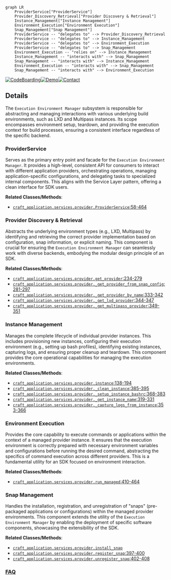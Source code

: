 ```mermaid
graph LR
    ProviderService["ProviderService"]
    Provider_Discovery_Retrieval["Provider Discovery & Retrieval"]
    Instance_Management["Instance Management"]
    Environment_Execution["Environment Execution"]
    Snap_Management["Snap Management"]
    ProviderService -- "delegates to" --> Provider_Discovery_Retrieval
    ProviderService -- "delegates to" --> Instance_Management
    ProviderService -- "delegates to" --> Environment_Execution
    ProviderService -- "delegates to" --> Snap_Management
    Environment_Execution -- "relies on" --> Instance_Management
    Instance_Management -- "interacts with" --> Snap_Management
    Snap_Management -- "interacts with" --> Instance_Management
    Environment_Execution -- "interacts with" --> Snap_Management
    Snap_Management -- "interacts with" --> Environment_Execution
```

[![CodeBoarding](https://img.shields.io/badge/Generated%20by-CodeBoarding-9cf?style=flat-square)](https://github.com/CodeBoarding/GeneratedOnBoardings)[![Demo](https://img.shields.io/badge/Try%20our-Demo-blue?style=flat-square)](https://www.codeboarding.org/demo)[![Contact](https://img.shields.io/badge/Contact%20us%20-%20contact@codeboarding.org-lightgrey?style=flat-square)](mailto:contact@codeboarding.org)

## Details

The `Execution Environment Manager` subsystem is responsible for abstracting and managing interactions with various underlying build environments, such as LXD and Multipass instances. Its scope encompasses environment setup, teardown, and providing the execution context for build processes, ensuring a consistent interface regardless of the specific backend.

### ProviderService
Serves as the primary entry point and facade for the `Execution Environment Manager`. It provides a high-level, consistent API for consumers to interact with different application providers, orchestrating operations, managing application-specific configurations, and delegating tasks to specialized internal components. This aligns with the Service Layer pattern, offering a clean interface for SDK users.


**Related Classes/Methods**:

- <a href="https://github.com/canonical/craft-application/blob/main/craft_application/services/provider.py#L58-L464" target="_blank" rel="noopener noreferrer">`craft_application.services.provider.ProviderService`:58-464</a>


### Provider Discovery & Retrieval
Abstracts the underlying environment types (e.g., LXD, Multipass) by identifying and retrieving the correct provider implementation based on configuration, snap information, or explicit naming. This component is crucial for ensuring the `Execution Environment Manager` can seamlessly work with diverse backends, embodying the modular design principle of an SDK.


**Related Classes/Methods**:

- <a href="https://github.com/canonical/craft-application/blob/main/craft_application/services/provider.py#L234-L279" target="_blank" rel="noopener noreferrer">`craft_application.services.provider.get_provider`:234-279</a>
- <a href="https://github.com/canonical/craft-application/blob/main/craft_application/services/provider.py#L281-L297" target="_blank" rel="noopener noreferrer">`craft_application.services.provider._get_provider_from_snap_config`:281-297</a>
- <a href="https://github.com/canonical/craft-application/blob/main/craft_application/services/provider.py#L333-L342" target="_blank" rel="noopener noreferrer">`craft_application.services.provider._get_provider_by_name`:333-342</a>
- <a href="https://github.com/canonical/craft-application/blob/main/craft_application/services/provider.py#L344-L347" target="_blank" rel="noopener noreferrer">`craft_application.services.provider._get_lxd_provider`:344-347</a>
- <a href="https://github.com/canonical/craft-application/blob/main/craft_application/services/provider.py#L349-L351" target="_blank" rel="noopener noreferrer">`craft_application.services.provider._get_multipass_provider`:349-351</a>


### Instance Management
Manages the complete lifecycle of individual provider instances. This includes provisioning new instances, configuring their execution environment (e.g., setting up bash profiles), identifying existing instances, capturing logs, and ensuring proper cleanup and teardown. This component provides the core operational capabilities for managing the execution environments.


**Related Classes/Methods**:

- <a href="https://github.com/canonical/craft-application/blob/main/craft_application/services/provider.py#L138-L194" target="_blank" rel="noopener noreferrer">`craft_application.services.provider.instance`:138-194</a>
- <a href="https://github.com/canonical/craft-application/blob/main/craft_application/services/provider.py#L385-L395" target="_blank" rel="noopener noreferrer">`craft_application.services.provider._clean_instance`:385-395</a>
- <a href="https://github.com/canonical/craft-application/blob/main/craft_application/services/provider.py#L368-L383" target="_blank" rel="noopener noreferrer">`craft_application.services.provider._setup_instance_bashrc`:368-383</a>
- <a href="https://github.com/canonical/craft-application/blob/main/craft_application/services/provider.py#L319-L331" target="_blank" rel="noopener noreferrer">`craft_application.services.provider._get_instance_name`:319-331</a>
- <a href="https://github.com/canonical/craft-application/blob/main/craft_application/services/provider.py#L353-L366" target="_blank" rel="noopener noreferrer">`craft_application.services.provider._capture_logs_from_instance`:353-366</a>


### Environment Execution
Provides the core capability to execute commands or applications within the context of a managed provider instance. It ensures that the execution environment is correctly prepared with necessary environment variables and configurations before running the desired command, abstracting the specifics of command execution across different providers. This is a fundamental utility for an SDK focused on environment interaction.


**Related Classes/Methods**:

- <a href="https://github.com/canonical/craft-application/blob/main/craft_application/services/provider.py#L410-L464" target="_blank" rel="noopener noreferrer">`craft_application.services.provider.run_managed`:410-464</a>


### Snap Management
Handles the installation, registration, and unregistration of "snaps" (pre-packaged applications or configurations) within the managed provider environments. This component extends the utility of the `Execution Environment Manager` by enabling the deployment of specific software components, showcasing the extensibility of the SDK.


**Related Classes/Methods**:

- <a href="https://github.com/canonical/craft-application/blob/main/craft_application/services/provider.py" target="_blank" rel="noopener noreferrer">`craft_application.services.provider.install_snap`</a>
- <a href="https://github.com/canonical/craft-application/blob/main/craft_application/services/provider.py#L397-L400" target="_blank" rel="noopener noreferrer">`craft_application.services.provider.register_snap`:397-400</a>
- <a href="https://github.com/canonical/craft-application/blob/main/craft_application/services/provider.py#L402-L408" target="_blank" rel="noopener noreferrer">`craft_application.services.provider.unregister_snap`:402-408</a>




### [FAQ](https://github.com/CodeBoarding/GeneratedOnBoardings/tree/main?tab=readme-ov-file#faq)